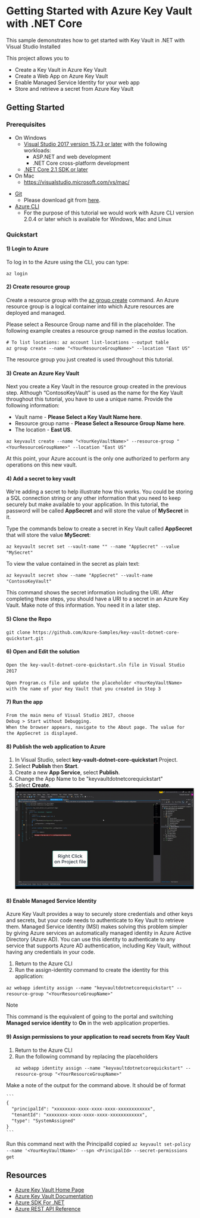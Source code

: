 # Getting Started with Azure Key Vault with .NET Core
This sample demonstrates how to get started with Key Vault in .NET with Visual Studio Installed

This project allows you to 
- Create a Key Vault in Azure Key Vault
- Create a Web App on Azure Key Vault
- Enable Managed Service Identity for your web app
- Store and retrieve a secret from Azure Key Vault

## Getting Started

### Prerequisites
- On Windows
    * [Visual Studio 2017 version 15.7.3 or later](https://www.microsoft.com/net/download/windows)
        with the following workloads:
        - ASP.NET and web development
        - .NET Core cross-platform development
    * [.NET Core 2.1 SDK or later](https://www.microsoft.com/net/download/windows)
- On Mac 
    * https://visualstudio.microsoft.com/vs/mac/
* [Git](https://www.git-scm.com/)
    * Please download git from [here](https://git-scm.com/downloads).
* [Azure CLI](https://docs.microsoft.com/en-us/cli/azure/install-azure-cli?view=azure-cli-latest)
    * For the purpose of this tutorial we would work with Azure CLI version 2.0.4 or later which is available for Windows, Mac and Linux

### Quickstart

#### 1) Login to Azure
   To log in to the Azure using the CLI, you can type:

```azurecli
az login
```

#### 2) Create resource group

Create a resource group with the [az group create](/cli/azure/group#az_group_create) command. An Azure resource group is a logical container into which Azure resources are deployed and managed.

Please select a Resource Group name and fill in the placeholder.
The following example creates a resource group named *<YourResourceGroupName>* in the *eastus* location.

```azurecli
# To list locations: az account list-locations --output table
az group create --name "<YourResourceGroupName>" --location "East US"
```

The resource group you just created is used throughout this tutorial.

#### 3) Create an Azure Key Vault

Next you create a Key Vault in the resource group created in the previous step. Although “ContosoKeyVault” is used as the name for the Key Vault throughout this tutorial, you have to use a unique name. Provide the following information:

* Vault name - **Please Select a Key Vault Name here**.
* Resource group name - **Please Select a Resource Group Name here**.
* The location - **East US**.

```azurecli
az keyvault create --name "<YourKeyVaultName>" --resource-group "<YourResourceGroupName>" --location "East US"
```
At this point, your Azure account is the only one authorized to perform any operations on this new vault.


#### 4) Add a secret to key vault

We're adding a secret to help illustrate how this works. You could be storing a SQL connection string or any other information that you need to keep securely but make available to your application. In this tutorial, the password will be called **AppSecret** and will store the value of **MySecret** in it.

Type the commands below to create a secret in Key Vault called **AppSecret** that will store the value **MySecret**:

```azurecli
az keyvault secret set --vault-name "" --name "AppSecret" --value "MySecret"
```

To view the value contained in the secret as plain text:

```azurecli
az keyvault secret show --name "AppSecret" --vault-name "ContosoKeyVault"
```

This command shows the secret information including the URI. After completing these steps, you should have a URI to a secret in an Azure Key Vault. Make note of this information. You need it in a later step.

#### 5) Clone the Repo

    
    git clone https://github.com/Azure-Samples/key-vault-dotnet-core-quickstart.git
    

#### 6) Open and Edit the solution 
    Open the key-vault-dotnet-core-quickstart.sln file in Visual Studio 2017

    Open Program.cs file and update the placeholder <YourKeyVaultName> with the name of your Key Vault that you created in Step 3

#### 7) Run the app
    From the main menu of Visual Studio 2017, choose 
    Debug > Start without Debugging. 
    When the browser appears, navigate to the About page. The value for the AppSecret is displayed.

#### 8) Publish the web application to Azure

1. In Visual Studio, select **key-vault-dotnet-core-quickstart** Project.
2. Select **Publish** then **Start**.
3. Create a new **App Service**, select **Publish**.
4. Change the App Name to be "keyvaultdotnetcorequickstart"
5. Select **Create**.
![Publish](./media/PublishToAzure.gif)

#### 8) Enable Managed Service Identity
Azure Key Vault provides a way to securely store credentials and other keys and secrets, but your code needs to authenticate to Key Vault to retrieve them. Managed Service Identity (MSI) makes solving this problem simpler by giving Azure services an automatically managed identity in Azure Active Directory (Azure AD). You can use this identity to authenticate to any service that supports Azure AD authentication, including Key Vault, without having any credentials in your code.

1. Return to the Azure CLI
2. Run the assign-identity command to create the identity for this application:

```azurecli
az webapp identity assign --name "keyvaultdotnetcorequickstart" --resource-group "<YourResourceGroupName>"
```

>[!NOTE]
>This command is the equivalent of going to the portal and switching **Managed service identity** to **On** in the web application properties.

#### 9) Assign permissions to your application to read secrets from Key Vault
1. Return to the Azure CLI
2. Run the following command by replacing the placeholders
   ```
   az webapp identity assign --name "keyvaultdotnetcorequickstart" --resource-group "<YourResourceGroupName>"
   ```

Make a note of the output for the command above. It should be of format

    ```
    {
      "principalId": "xxxxxxxx-xxxx-xxxx-xxxx-xxxxxxxxxxxx",
      "tenantId": "xxxxxxxx-xxxx-xxxx-xxxx-xxxxxxxxxxxx",
      "type": "SystemAssigned"
    }
    ```
Run this command next with the PrincipalId copied
    ```
    az keyvault set-policy --name '<YourKeyVaultName>' --spn <PrincipalId> --secret-permissions get
    ```

## Resources
- [Azure Key Vault Home Page](https://azure.microsoft.com/en-us/services/key-vault/)
- [Azure Key Vault Documentation](https://docs.microsoft.com/en-us/azure/key-vault/)
- [Azure SDK For .NET](https://github.com/Azure/azure-sdk-for-net)
- [Azure REST API Reference](https://docs.microsoft.com/en-us/rest/api/keyvault/?redirectedfrom=AzureSamples)
